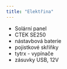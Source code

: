 ```yaml
---
title: "Elektřina"
---
```


* Solární panel
* CTEK SE250
* nástavbová baterie
* pojistkové skříňky
* tytrx - vypínače
* zásuvky USB, 12V
